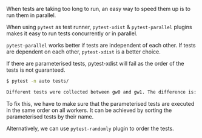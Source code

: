 <!--
.. title: Running tests in parallel with pytest & xdist
.. slug: coverage-reports-with-pytest-xdist
.. date: 2023-12-30 01:16:31 UTC+05:30
.. tags: python, testing
.. category: programming
.. link: 
.. description: How to run tests in parallel with pytest & xdist
.. type: text
-->

When tests are taking too long to run, an easy way to speed them up is to run them in parallel.

When using `pytest` as test runner, `pytest-xdist` & `pytest-parallel` plugins makes it easy to run tests concurrently or in parallel.

`pytest-parallel` works better if tests are independent of each other. If tests are dependent on each other, `pytest-xdist` is a better choice.

If there are parameterised tests, pytest-xdist will fail as the order of the tests is not guaranteed.

```sh
$ pytest -n auto tests/

Different tests were collected between gw0 and gw1. The difference is: ...
```

To fix this, we have to make sure that the parameterised tests are executed in the same order on all workers. It can be achieved by sorting the parameterised tests by their name.

Alternatively, we can use `pytest-randomly` plugin to order the tests.

[//]: # (Another thing to note is that coverage.py package doesn't track sub-processes coverage by default. )

[//]: # ()
[//]: # (To enable coverage reports for sub-processes, we need to use `--cov-append` option. This option appends coverage data to existing `.coverage` file. )

[//]: # ()
[//]: # (```shell)

[//]: # ($ pytest --cov-append --cov=app tests/)

[//]: # (```)

[//]: # ()
[//]: # (This command will run tests in parallel, and append coverage data to `.coverage` file.)

[//]: # ()
[//]: # (To generate coverage report, we can use `coverage` command-line utility.)

[//]: # ()
[//]: # (```shell)

[//]: # ($ coverage report)

[//]: # (```)
